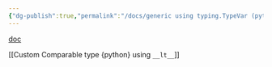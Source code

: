 ```yaml
---
{"dg-publish":true,"permalink":"/docs/generic using typing.TypeVar (python)/","title":"typing.TypeVar (python)"}
---
```


[doc](https://docs.python.org/3/library/typing.html#typing.TypeVar)

[[Custom Comparable type {python} using `__lt__`]]
